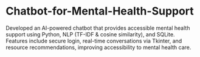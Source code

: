 # Chatbot-for-Mental-Health-Support
Developed an AI-powered chatbot that provides accessible mental health support using Python, NLP (TF-IDF &amp; cosine similarity), and SQLite. Features include secure login, real-time conversations via Tkinter, and resource recommendations, improving accessibility to mental health care.
